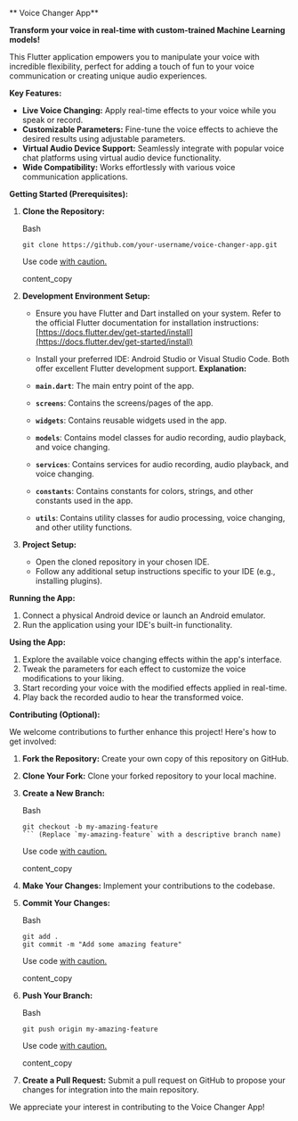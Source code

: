 ** Voice Changer App**

**Transform your voice in real-time with custom-trained Machine Learning models!**

This Flutter application empowers you to manipulate your voice with incredible flexibility, perfect for adding a touch of fun to your voice communication or creating unique audio experiences.

**Key Features:**

- **Live Voice Changing:** Apply real-time effects to your voice while you speak or record.
- **Customizable Parameters:** Fine-tune the voice effects to achieve the desired results using adjustable parameters.
- **Virtual Audio Device Support:** Seamlessly integrate with popular voice chat platforms using virtual audio device functionality.
- **Wide Compatibility:** Works effortlessly with various voice communication applications.

**Getting Started (Prerequisites):**

1. **Clone the Repository:**

   Bash

    ```
    git clone https://github.com/your-username/voice-changer-app.git
    ```

   Use code [with caution.](/faq#coding)

   content_copy

2. **Development Environment Setup:**

    - Ensure you have Flutter and Dart installed on your system. Refer to the official Flutter documentation for installation instructions: [https://docs.flutter.dev/get-started/install](https://docs.flutter.dev/get-started/install)
    - Install your preferred IDE: Android Studio or Visual Studio Code. Both offer excellent Flutter development support.
    **Explanation:**

   - **`main.dart`**: The main entry point of the app.
   - **`screens`**: Contains the screens/pages of the app.
   - **`widgets`**: Contains reusable widgets used in the app.
   - **`models`**: Contains model classes for audio recording, audio playback, and voice changing.
   - **`services`**: Contains services for audio recording, audio playback, and voice changing.
   - **`constants`**: Contains constants for colors, strings, and other constants used in the app.
   - **`utils`**: Contains utility classes for audio processing, voice changing, and other utility functions.
3. **Project Setup:**

    - Open the cloned repository in your chosen IDE.
    - Follow any additional setup instructions specific to your IDE (e.g., installing plugins).

**Running the App:**

1. Connect a physical Android device or launch an Android emulator.
2. Run the application using your IDE's built-in functionality.

**Using the App:**

1. Explore the available voice changing effects within the app's interface.
2. Tweak the parameters for each effect to customize the voice modifications to your liking.
3. Start recording your voice with the modified effects applied in real-time.
4. Play back the recorded audio to hear the transformed voice.

**Contributing (Optional):**

We welcome contributions to further enhance this project! Here's how to get involved:

1. **Fork the Repository:** Create your own copy of this repository on GitHub.
2. **Clone Your Fork:** Clone your forked repository to your local machine.
3. **Create a New Branch:**

   Bash

    ````
    git checkout -b my-amazing-feature
    ``` (Replace `my-amazing-feature` with a descriptive branch name)
    ````

   Use code [with caution.](/faq#coding)

   content_copy

4. **Make Your Changes:** Implement your contributions to the codebase.
5. **Commit Your Changes:**

   Bash

    ```
    git add .
    git commit -m "Add some amazing feature"
    ```

   Use code [with caution.](/faq#coding)

   content_copy

6. **Push Your Branch:**

   Bash

    ```
    git push origin my-amazing-feature
    ```

   Use code [with caution.](/faq#coding)

   content_copy

7. **Create a Pull Request:** Submit a pull request on GitHub to propose your changes for integration into the main repository.

We appreciate your interest in contributing to the Voice Changer App!
